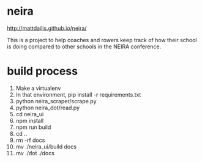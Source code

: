# neira
http://mattdailis.github.io/neira/

This is a project to help coaches and rowers keep track of how their school is doing compared to other schools in the NEIRA conference.

# build process
1. Make a virtualenv
2. In that environment, pip install -r requirements.txt
3. python neira_scraper/scrape.py
4. python neira_dot/read.py
5. cd neira_ui
6. npm install
7. npm run build
8. cd ..
9. rm -rf docs
10. mv ./neira_ui/build docs
11. mv ./dot ./docs